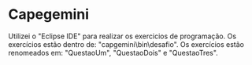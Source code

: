 # Capegemini

Utilizei o "Eclipse IDE" para realizar os exercicios de programação.
Os exercícios estão dentro de: "capgemini\bin\desafio".
Os exercícios estão renomeados em: "QuestaoUm", "QuestaoDois" e "QuestaoTres".
